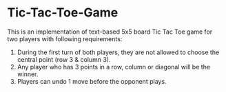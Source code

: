 # Tic-Tac-Toe-Game
This is an implementation of text-based 5x5 board Tic Tac Toe game  for two players with following requirements:
  1. During the first turn of both players, they are not allowed to choose the central point (row 3 & column 3).
  2. Any player who has 3 points in a row, column or diagonal will be the winner.
  3. Players can undo 1 move before the opponent plays.
